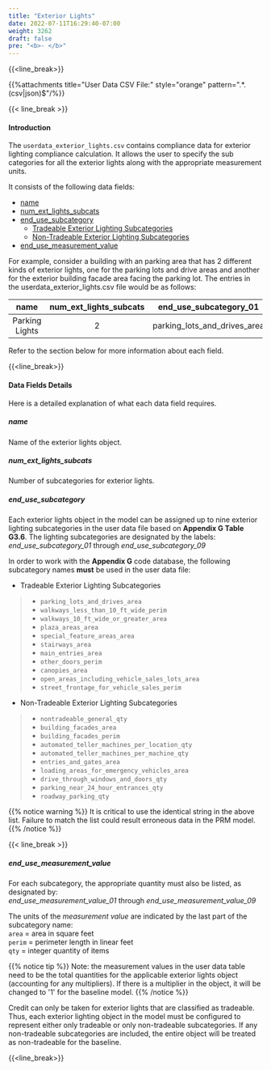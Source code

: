 ```yaml
---
title: "Exterior Lights"
date: 2022-07-11T16:29:40-07:00
weight: 3262
draft: false
pre: "<b>- </b>"
---
```


{{<line_break>}}

{{%attachments title="User Data CSV File:" style="orange" pattern=".*\.(csv|json)$"/%}}

{{< line_break >}}

#### Introduction 

The `userdata_exterior_lights.csv` contains compliance data for exterior lighting compliance calculation. It allows the user to specify the sub categories for all the exterior lights along with the appropriate measurement units. 

<!--![userdata_exterior_lights](/BEM-for-PRM/user_guide/add_compliance_data/images/user_data_exterior_lighting_sample.PNG?width=1000px&align=left&classes=border,alignLeft)-->

It consists of the following data fields:

- [name](#name)
- [num_ext_lights_subcats](#num_ext_lights_subcats)
- [end_use_subcategory](#end_use_subcategory)
  - [Tradeable Exterior Lighting Subcategories](#tradeable-exterior-lighting-subcategories)
  - [Non-Tradeable Exterior Lighting Subcategories](#non-tradeable-exterior-lighting-subcategories)
- [end_use_measurement_value](#end_use_measurement_value)

For example, consider a building with an parking area that has 2 different kinds of exterior lights, one for the parking lots and drive areas and another for the exterior building facade area facing the parking lot. The entries in the userdata_exterior_lights.csv file would be as follows:

|name|num_ext_lights_subcats|end_use_subcategory_01|end_use_measurement_value_01|end_use_subcategory_02|end_use_measurement_value_02|
|:--:|:--------------------:|:--------------------:|:--------------------------:|:--------------------:|:--------------------------:|
|Parking Lights|2|parking_lots_and_drives_area|100|building_facades_area|150|

Refer to the section below for more information about each field.

{{<line_break>}}

#### Data Fields Details

Here is a detailed explanation of what each data field requires. 

##### **name** 
Name of the exterior lights object. 

##### **num_ext_lights_subcats**
Number of subcategories for exterior lights. 

##### **end_use_subcategory**

Each exterior lights object in the model can be assigned up to nine exterior lighting subcategories in the user data file based on **Appendix G Table G3.6**. The lighting subcategories are designated by the labels:  
_end_use_subcategory_01_ through _end_use_subcategory_09_

In order to work with the **Appendix G** code database, the following subcategory names **must** be used in the user data file:

- Tradeable Exterior Lighting Subcategories

>- `parking_lots_and_drives_area`  
>- `walkways_less_than_10_ft_wide_perim`  
>- `walkways_10_ft_wide_or_greater_area`  
>- `plaza_areas_area`  
>- `special_feature_areas_area`  
>- `stairways_area`  
>- `main_entries_area`  
>- `other_doors_perim`  
>- `canopies_area`  
>- `open_areas_including_vehicle_sales_lots_area`  
>- `street_frontage_for_vehicle_sales_perim`

- Non-Tradeable Exterior Lighting Subcategories

>- `nontradeable_general_qty`  
>- `building_facades_area`  
>- `building_facades_perim`  
>- `automated_teller_machines_per_location_qty`  
>- `automated_teller_machines_per_machine_qty`  
>- `entries_and_gates_area`  
>- `loading_areas_for_emergency_vehicles_area`  
>- `drive_through_windows_and_doors_qty`  
>- `parking_near_24_hour_entrances_qty`  
>- `roadway_parking_qty`

{{% notice warning %}}
It is critical to use the identical string in the above list. Failure to match the list could result erroneous data in the PRM model.
{{% /notice %}}

{{< line_break >}}

##### **end_use_measurement_value**

For each subcategory, the appropriate quantity must also be listed, as designated by:  
_end_use_measurement_value_01_ through _end_use_measurement_value_09_

The units of the _measurement value_ are indicated by the last part of the subcategory name:  
`area` = area in square feet  
`perim` = perimeter length in linear feet  
`qty` = integer quantity of items

{{% notice tip %}}
Note: the measurement values in the user data table need to be the total quantities for the applicable exterior lights object (accounting for any multipliers). If there is a multiplier in the object, it will be changed to '1' for the baseline model.
{{% /notice %}}

Credit can only be taken for exterior lights that are classified as tradeable. Thus, each exterior lighting object in the model must be configured to represent either only tradeable or only non-tradeable subcategories. If any non-tradeable subcategories are included, the entire object will be treated as non-tradeable for the baseline.

{{<line_break>}}